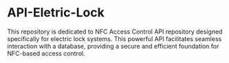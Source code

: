 # API-Eletric-Lock
This repository is dedicated to NFC Access Control API repository designed specifically for electric lock systems. This powerful API facilitates seamless interaction with a database, providing a secure and efficient foundation for NFC-based access control.
